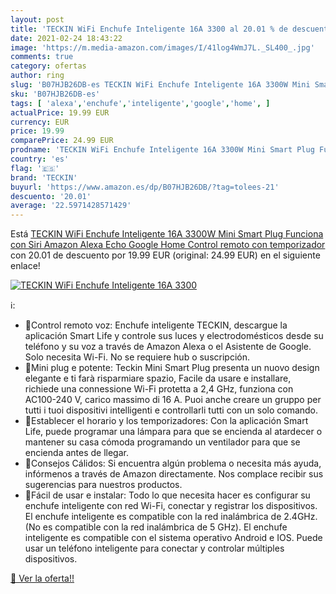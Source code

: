 ```yaml
---
layout: post
title: 'TECKIN WiFi Enchufe Inteligente 16A 3300 al 20.01 % de descuento'
date: 2021-02-24 18:43:22
image: 'https://m.media-amazon.com/images/I/41log4WmJ7L._SL400_.jpg'
comments: true
category: ofertas
author: ring
slug: 'B07HJB26DB-es TECKIN WiFi Enchufe Inteligente 16A 3300W Mini Smart Plug...'
sku: 'B07HJB26DB-es'
tags: [ 'alexa','enchufe','inteligente','google','home', ]
actualPrice: 19.99 EUR
currency: EUR
price: 19.99
comparePrice: 24.99 EUR
prodname: 'TECKIN WiFi Enchufe Inteligente 16A 3300W Mini Smart Plug Funciona con Siri Amazon Alexa Echo  Google Home  Control remoto con temporizador'
country: 'es'
flag: '🇪🇸'
brand: 'TECKIN'
buyurl: 'https://www.amazon.es/dp/B07HJB26DB/?tag=tolees-21'
descuento: '20.01'
average: '22.5971428571429'
---
```


Está [TECKIN WiFi Enchufe Inteligente 16A 3300W Mini Smart Plug Funciona con Siri Amazon Alexa Echo  Google Home  Control remoto con temporizador](https://www.amazon.es/dp/B07HJB26DB/?tag=tolees-21) con 20.01 de descuento por 19.99 EUR (original: 24.99 EUR) en el siguiente enlace!

[![TECKIN WiFi Enchufe Inteligente 16A 3300](https://m.media-amazon.com/images/I/41log4WmJ7L._SL400_.jpg)](https://www.amazon.es/dp/B07HJB26DB/?tag=tolees-21)

ℹ️:

- Control remoto voz: Enchufe inteligente TECKIN, descargue la aplicación Smart Life y controle sus luces y electrodomésticos desde su teléfono y su voz a través de Amazon Alexa o el Asistente de Google. Solo necesita Wi-Fi. No se requiere hub o suscripción.
- Mini plug e potente: Teckin Mini Smart Plug presenta un nuovo design elegante e ti farà risparmiare spazio, Facile da usare e installare, richiede una connessione Wi-Fi protetta a 2,4 GHz, funziona con AC100-240 V, carico massimo di 16 A. Puoi anche creare un gruppo per tutti i tuoi dispositivi intelligenti e controllarli tutti con un solo comando.
- Establecer el horario y los temporizadores: Con la aplicación Smart Life, puede programar una lámpara para que se encienda al atardecer o mantener su casa cómoda programando un ventilador para que se encienda antes de llegar.
- Consejos Cálidos: Si encuentra algún problema o necesita más ayuda, infórmenos a través de Amazon directamente. Nos complace recibir sus sugerencias para nuestros productos.
- Fácil de usar e instalar: Todo lo que necesita hacer es configurar su enchufe inteligente con red Wi-Fi, conectar y registrar los dispositivos. El enchufe inteligente es compatible con la red inalámbrica de 2.4GHz. (No es compatible con la red inalámbrica de 5 GHz). El enchufe inteligente es compatible con el sistema operativo Android e IOS. Puede usar un teléfono inteligente para conectar y controlar múltiples dispositivos.

[🛒 Ver la oferta!!](https://www.amazon.es/dp/B07HJB26DB/?tag=tolees-21)
